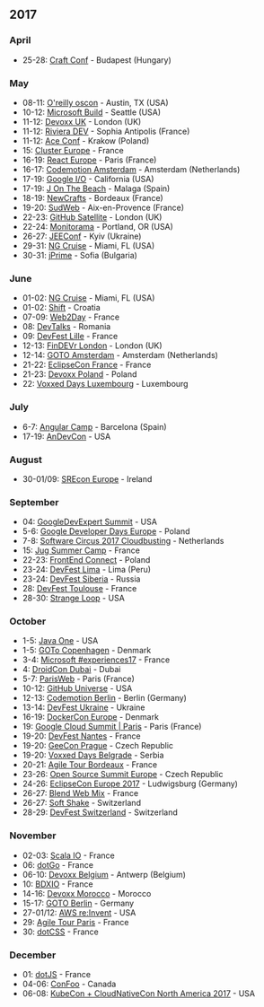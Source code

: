 
## 2017

### April

* 25-28: [Craft Conf](https://craft-conf.com/) - Budapest (Hungary)

### May

* 08-11: [O'reilly oscon](https://conferences.oreilly.com/oscon/oscon-tx) - Austin, TX (USA)
* 10-12: [Microsoft Build](https://build.microsoft.com/) - Seattle (USA)
* 11-12: [Devoxx UK](http://www.devoxx.co.uk) - London (UK)
* 11-12: [Riviera DEV](https://rivieradev.fr/) - Sophia Antipolis (France)
* 11-12: [Ace Conf](http://www.aceconf.com/) -  Krakow (Poland)
* 15: [Cluster Europe](https://clustereurope.org/) - France
* 16-19: [React Europe](https://www.react-europe.org/) - Paris (France)
* 16-17: [Codemotion Amsterdam](http://amsterdam2017.codemotionworld.com/) - Amsterdam (Netherlands)
* 17-19: [Google I/O](https://events.google.com/io/) - California (USA)
* 17-19: [J On The Beach](https://jonthebeach.com/) - Malaga (Spain)
* 18-19: [NewCrafts](http://ncrafts.io/) - Bordeaux (France)
* 19-20: [SudWeb](https://sudweb.fr/) - Aix-en-Provence (France)
* 22-23: [GitHub Satellite](https://githubuniverse.com/satellite/) - London (UK)
* 22-24: [Monitorama](http://monitorama.com/) - Portland, OR (USA)
* 26-27: [JEEConf](http://jeeconf.com/) - Kyiv (Ukraine)
* 29-31: [NG Cruise](https://ngcruise.com/#/) - Miami, FL (USA)
* 30-31: [jPrime](http://jprime.io/) - Sofia (Bulgaria)

### June

* 01-02: [NG Cruise](https://ngcruise.com/#/) - Miami, FL (USA)
* 01-02: [Shift](http://shift.codeanywhere.com/) - Croatia
* 07-09: [Web2Day](https://web2day.co/) - France
* 08: [DevTalks](http://www.devtalks.ro/bucharest/) - Romania
* 09: [DevFest Lille](https://devfest.gdglille.org/) - France
* 12-13: [FinDEVr London](http://findevr.com/) - London (UK)
* 12-14: [GOTO Amsterdam](https://blog.gotocon.com/conferences/) - Amsterdam (Netherlands)
* 21-22: [EclipseCon France](https://www.eclipsecon.org/france2017/) - France
* 21-23: [Devoxx Poland](http://devoxx.pl) - Poland
* 22: [Voxxed Days Luxembourg](https://voxxeddays.com/luxembourg/) - Luxembourg

### July

* 6-7: [Angular Camp](https://angularcamp.org/) - Barcelona (Spain)
* 17-19: [AnDevCon](http://www.andevcon.com/) - USA

### August

* 30-01/09: [SREcon Europe](https://www.usenix.org/conference/srecon17europe) - Ireland

### September

* 04: [GoogleDevExpert Summit](https://twitter.com/GoogleDevExpert) - USA
* 5-6: [Google Developer Days Europe](https://developers.google.com/events/gdd-europe/) - Poland
* 7-8: [Software Circus 2017 Cloudbusting](http://cloudbusting.softwarecircus.io/) - Netherlands
* 15: [Jug Summer Camp](http://www.jugsummercamp.org/) - France
* 22-23: [FrontEnd Connect](http://www.frontend-connect.io/) - Poland
* 23-24: [DevFest Lima](https://www.joinnus.com/PE/charlas-y-conferencias/lima-devfest-lima-2017-12475) - Lima (Peru)
* 23-24: [DevFest Siberia](https://gdg-siberia.com/) - Russia
* 28: [DevFest Toulouse](https://devfesttoulouse.fr) - France
* 28-30: [Strange Loop](https://www.thestrangeloop.com/) - USA

### October

* 1-5: [Java One](https://www.oracle.com/javaone/index.html) - USA
* 1-5: [GOTo Copenhagen](https://blog.gotocon.com/conferences/) - Denmark
* 3-4: [Microsoft #experiences17](https://experiences17.microsoft.fr/) - France
* 4: [DroidCon Dubai](http://droidcon.ae/) - Dubai
* 5-7: [ParisWeb](https://www.paris-web.fr/) - Paris (France)
* 10-12: [GitHub Universe](https://githubuniverse.com/) - USA
* 12-13: [Codemotion Berlin](http://berlin2017.codemotionworld.com/) - Berlin (Germany)
* 13-14: [DevFest Ukraine](https://devfest.ch/) - Ukraine
* 16-19: [DockerCon Europe](https://europe-2017.dockercon.com/) - Denmark
* 19: [Google Cloud Summit | Paris](https://cloudplatformonline.com/Summit-Paris-2017.html) - Paris (France)
* 19-20: [DevFest Nantes](https://devfest.gdgnantes.com/) - France
* 19-20: [GeeCon Prague](http://2017.geecon.cz) - Czech Republic
* 19-20: [Voxxed Days Belgrade](https://belgrade.voxxeddays.com/) - Serbia
* 20-21: [Agile Tour Bordeaux](http://agiletourbordeaux.fr/) - France
* 23-26: [Open Source Summit Europe](https://osseu17.sched.com/event/C4AA) - Czech Republic
* 24-26: [EclipseCon Europe 2017](https://www.eclipsecon.org/europe2017) - Ludwigsburg (Germany)
* 26-27: [Blend Web Mix](http://www.blendwebmix.com/) - France
* 26-27: [Soft Shake](http://www.soft-shake.ch/) - Switzerland
* 28-29: [DevFest Switzerland](https://devfest.ch/) - Switzerland

### November

* 02-03: [Scala IO](http://scala.io) - France
* 06: [dotGo](http://www.dotgo.eu) - France
* 06-10: [Devoxx Belgium](https://devoxx.be) - Antwerp (Belgium)
* 10: [BDXIO](http://bdx.io) - France
* 14-16: [Devoxx Morocco](http://www.devoxx.ma) - Morocco
* 15-17: [GOTO Berlin](https://blog.gotocon.com/conferences/) - Germany
* 27-01/12: [AWS re:Invent](https://reinvent.awsevents.com/) - USA
* 29: [Agile Tour Paris](http://at2017.agiletour.org/paris.html) - France
* 30: [dotCSS](http://www.dotcss.io) - France

### December

* 01: [dotJS](http://www.dotjs.io) - France
* 04-06: [ConFoo](https://confoo.ca/en) - Canada
* 06-08: [KubeCon + CloudNativeCon North America 2017](http://events.linuxfoundation.org/events/kubecon-and-cloudnativecon-north-america) - USA
